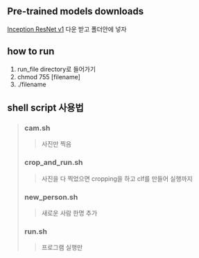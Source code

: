 ## Pre-trained models downloads
[Inception ResNet v1](https://drive.google.com/file/d/1EXPBSXwTaqrSC0OhUdXNmKSh9qJUQ55-/view) 다운 받고 폴더안에 넣자 

## how to run
1. run_file directory로 들어가기
2. chmod 755 [filename]
3. ./filename

## shell script 사용법
>### cam.sh
>>사진만 찍음
>### crop_and_run.sh
>>사진을 다 찍었으면 cropping을 하고 clf를 만들어 실행까지
>### new_person.sh
>>새로운 사람 한명 추가
>### run.sh
>>프로그램 실행만
